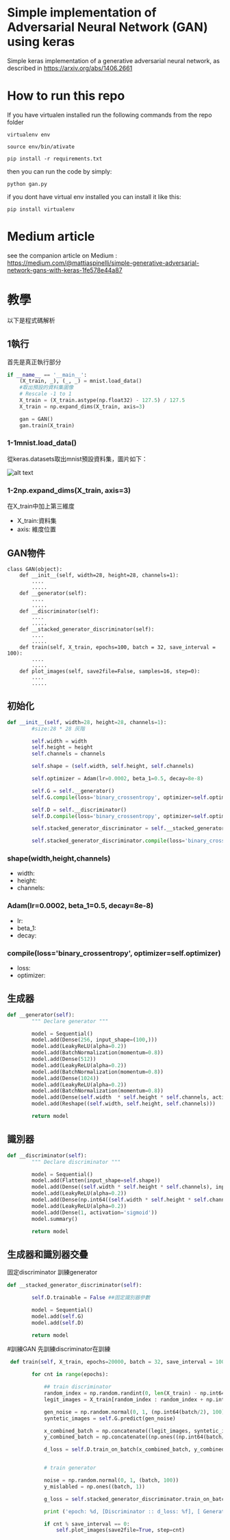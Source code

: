 
# Simple implementation of Adversarial Neural Network (GAN) using keras
Simple keras implementation of a generative adversarial neural network, as described in https://arxiv.org/abs/1406.2661

# How to run this repo
If you have virtualen installed run the following commands from the repo folder

```
virtualenv env

source env/bin/ativate

pip install -r requirements.txt

```
then you can run the code by simply: 
```
python gan.py

```

if you dont have virtual env installed you can install it like this: 

```
pip install virtualenv

```
# Medium article
see the companion article on Medium : https://medium.com/@mattiaspinelli/simple-generative-adversarial-network-gans-with-keras-1fe578e44a87



# 教學
以下是程式碼解析

## 1執行
首先是真正執行部分
```python
if __name__ == '__main__':
	(X_train, _), (_, _) = mnist.load_data()
	#取出預設的資料集圖像
	# Rescale -1 to 1
	X_train = (X_train.astype(np.float32) - 127.5) / 127.5
	X_train = np.expand_dims(X_train, axis=3)

	gan = GAN()
	gan.train(X_train)

```
### 1-1mnist.load_data()
從keras.datasets取出mnist預設資料集，圖片如下：

![alt text](https://upload.wikimedia.org/wikipedia/commons/2/27/MnistExamples.png)

### 1-2np.expand_dims(X_train, axis=3)
在X_train中加上第三維度
- X_train:資料集
- axis: 維度位置

## GAN物件
```
class GAN(object):
	def __init__(self, width=28, height=28, channels=1):
		....
		.....
    def __generator(self):
    	....
		.....
    def __discriminator(self):
    	....
		.....
    def __stacked_generator_discriminator(self):
    	....
		.....
    def train(self, X_train, epochs=100, batch = 32, save_interval = 100):
    	....
		.....
    def plot_images(self, save2file=False, samples=16, step=0):
    	....
		.....
```



## 初始化
```python
def __init__(self, width=28, height=28, channels=1):
		#size:28 * 28 灰階

        self.width = width
        self.height = height
        self.channels = channels

        self.shape = (self.width, self.height, self.channels)

        self.optimizer = Adam(lr=0.0002, beta_1=0.5, decay=8e-8)

        self.G = self.__generator()
        self.G.compile(loss='binary_crossentropy', optimizer=self.optimizer)

        self.D = self.__discriminator()
        self.D.compile(loss='binary_crossentropy', optimizer=self.optimizer, metrics=['accuracy'])

        self.stacked_generator_discriminator = self.__stacked_generator_discriminator()

        self.stacked_generator_discriminator.compile(loss='binary_crossentropy', optimizer=self.optimizer)

```

### shape(width,height,channels)
- width:
- height:
- channels:

### Adam(lr=0.0002, beta_1=0.5, decay=8e-8)
- lr:
- beta_1:
- decay:

### compile(loss='binary_crossentropy', optimizer=self.optimizer)
- loss:
- optimizer:


## 生成器
```python
def __generator(self):
        """ Declare generator """

        model = Sequential()
        model.add(Dense(256, input_shape=(100,)))
        model.add(LeakyReLU(alpha=0.2))
        model.add(BatchNormalization(momentum=0.8))
        model.add(Dense(512))
        model.add(LeakyReLU(alpha=0.2))
        model.add(BatchNormalization(momentum=0.8))
        model.add(Dense(1024))
        model.add(LeakyReLU(alpha=0.2))
        model.add(BatchNormalization(momentum=0.8))
        model.add(Dense(self.width  * self.height * self.channels, activation='tanh'))
        model.add(Reshape((self.width, self.height, self.channels)))

        return model

```


## 識別器
```python
def __discriminator(self):
        """ Declare discriminator """

        model = Sequential()
        model.add(Flatten(input_shape=self.shape))
        model.add(Dense((self.width * self.height * self.channels), input_shape=self.shape))
        model.add(LeakyReLU(alpha=0.2))
        model.add(Dense(np.int64((self.width * self.height * self.channels)/2)))
        model.add(LeakyReLU(alpha=0.2))
        model.add(Dense(1, activation='sigmoid'))
        model.summary()

        return model
```

## 生成器和識別器交疊
固定discriminator 訓練generator
```python
def __stacked_generator_discriminator(self):

        self.D.trainable = False ##固定識別器參數

        model = Sequential()
        model.add(self.G)
        model.add(self.D)

        return model
```
#訓練GAN
先訓練discriminator在訓練
```python
 def train(self, X_train, epochs=20000, batch = 32, save_interval = 100):

        for cnt in range(epochs):

            ## train discriminator
            random_index = np.random.randint(0, len(X_train) - np.int64(batch/2)) 
            legit_images = X_train[random_index : random_index + np.int64(batch/2)].reshape(np.int64(batch/2), self.width, self.height, self.channels)   

            gen_noise = np.random.normal(0, 1, (np.int64(batch/2), 100)) 
            syntetic_images = self.G.predict(gen_noise)

            x_combined_batch = np.concatenate((legit_images, syntetic_images))
            y_combined_batch = np.concatenate((np.ones((np.int64(batch/2), 1)), np.zeros((np.int64(batch/2), 1))))

            d_loss = self.D.train_on_batch(x_combined_batch, y_combined_batch)


            # train generator

            noise = np.random.normal(0, 1, (batch, 100))
            y_mislabled = np.ones((batch, 1))

            g_loss = self.stacked_generator_discriminator.train_on_batch(noise, y_mislabled)

            print ('epoch: %d, [Discriminator :: d_loss: %f], [ Generator :: loss: %f]' % (cnt, d_loss[0], g_loss))

            if cnt % save_interval == 0:
                self.plot_images(save2file=True, step=cnt)
```
